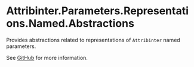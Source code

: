 # Attribinter.Parameters.Representations.Named.Abstractions

Provides abstractions related to representations of `Attribinter` named parameters.

See [GitHub](https://github.com/Attribinter/Attribinter.Parameters.Representations.Named) for more information.